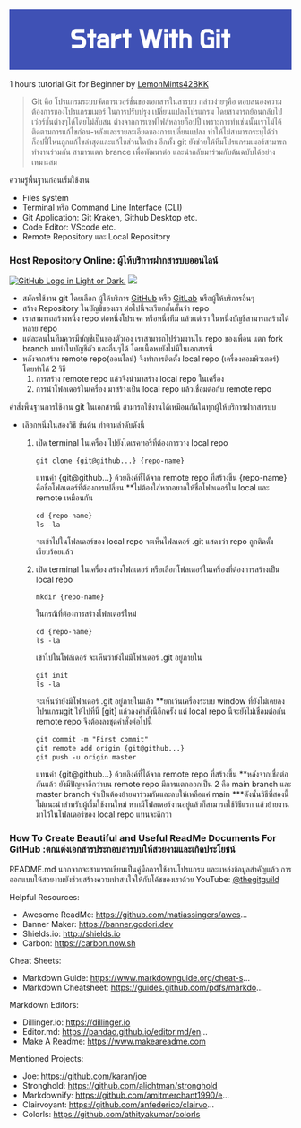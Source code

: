 <img src="img/Start_With_Git.png"/>

1 hours tutorial Git for Beginner 
by [LemonMints42BKK][lemonGit]

>Git คือ โปรแกรมระบบจัดการเวอร์ชั่นของเอกสารในสารบบ กล่าวง่ายๆคือ ตอบสนองความต้องการของโปรแกรมเมอร์ ในการปรับปรุง เปลี่ยนแปลงโปรแกรม
>โดยสามารถย้อนกลับไปเว่อร์ชั่นต่างๆได้โดยไม่สับสน ต่างจากการเซฟไฟล์หลายก็อปปี้ เพราะการทำเช่นนั้นเราไม่ได้ติดตามการแก้ไขก่อน-หลังและรายละเอียดของการเปลี่ยนแปลง
>ทำให้ไม่สามารถระบุได้ว่าก็อปปี้ไหนถูกแก้ไขล่าสุดและแก้ไขส่วนใดบ้าง  อีกทั้ง git ยังช่วยให้ทีมโปรแกรมเมอร์สามารถทำงานร่วมกัน สามารแตก brance เพื่อพัฒนาต่อ และนำกลับมาร่วมกับต้นฉบับได้อย่างเหมาะสม

ความรู้พื้นฐานก่อนเริ่มใช้งาน
- Files system
- Terminal หรือ Command Line Interface (CLI)
- Git Application: Git Kraken, Github Desktop etc.
- Code Editor: VScode etc.
- Remote Repository และ Local Repository
  
### Host Repository Online: ผู้ให้บริการฝากสารบบออนไลน์

<a href="https://github.com"><img alt="GitHub Logo in Light or Dark." src="https://github.githubassets.com/assets/GitHub-Mark-ea2971cee799.png" width="50vw" hight="50vh"></a>
 <a href="https://gitlab.com"><img src="https://user-images.githubusercontent.com/40824677/205691219-5698063c-44bf-453a-b4df-365654641979.png"/></a>

- สมัครใช้งาน git โดยเลือก ผู้ให้บริการ [GitHub][github] หรือ [GitLab][gitlab] หรือผู้ให้บริการอื่นๆ
- สร้าง Repository ในบัญชีของเรา ต่อไปนี้จะเรียกสั้นสั้นว่า repo
- เราสามารถสร้างหนึ่ง repo ต่อหนึ่งโปรเจค หรือหนึ่งทีม แล้วแต่เรา ในหนึ่งบัญชีสามารถสร้างได้หลาย repo
- แต่ละคนในทีมควรมีบัญชีเป็นของตัวเอง เราสามารถไปร่วมงานใน repo ของเพื่อน แตก fork branch มาทำในบัญชีตัว และอื่นๆได้ โดยเนื้อหายังไม่มีในเอกสารนี้
- หลังจากสร้าง remote repo(ออนไลน์) จึงทำการติดตั้ง local repo (เครื่องคอมพิวเตอร์) โดยทำได้ 2 วิธี
  1) การสร้าง remote repo แล้วจึงนำมาสร้าง local repo ในเครื่อง 
  2) การนำโฟลเดอร์ในเครื่อง มาสร้างเป็น local repo แล้วเชื่อมต่อกับ remote repo

คำสั่งพื้นฐานการใช้งาน git ในเอกสารนี้ สามารถใช้งานได้เหมือนกันในทุกผู้ให้บริการฝากสารบบ
- เลือกหนึ่งในสองวิธี ขั้นต้น ทำตามลำดับดังนี้
  1) เปิด terminal ในเครื่อง ไปยังไดเรคทอรี่ที่ต้องการวาง local repo
     ```
     git clone {git@github...} {repo-name}
     ```
     แทนค่า {git@github...} ด้วยลิงค์ที่ได้จาก remote repo ที่สร้างขึ้น
     {repo-name} คือชื่อโฟลเดอร์ที่ต้องการเปลี่ยน **ไม่ต้องใส่หากอยากให้ชื่อโฟลเดอร์ใน local และ remote เหมือนกัน
     ```
     cd {repo-name}
     ls -la
     ```
     จะเข้าไปในโฟลเดอร์ของ local repo จะเห็นไฟลเดอร์ .git แสดงว่า repo ถูกติดดั้งเรียบร้อยแล้ว
  
  2) เปิด terminal ในเครื่อง สร้างโฟลเดอร์ หรือเลือกโฟลเดอร์ในเครื่องที่ต้องการสร้างเป็น local repo
     ```
     mkdir {repo-name}
     ```
     ในกรณีที่ต้องการสร้างโฟลเดอร์ใหม่
     ```
     cd {repo-name}
     ls -la
     ```
     เข้าไปในโฟล์เดอร์ จะเห็นว่ายังไม่มีโฟลเดอร์ .git อยู่ภายใน
     ```
     git init
     ls -la
     ```
     จะเห็นว่ายังมีโฟลเดอร์ .git อยู่ภายในแล้ว **ยกเว้นเครื่องระบบ window ที่ยังไม่เคยลงโปรแกรมgit ให้ไปที่นี้ [git] แล้วลงคำสั่งนี้อีกครั้ง
     แต่ local repo นี้จะยังไม่เชื่อมต่อกัน remote repo จึงต้องลงชุดคำสั่งต่อไปนี้
     ```
     git commit -m "First commit"
     git remote add origin {git@github...}
     git push -u origin master
     ```
     แทนค่า {git@github...} ด้วยลิงค์ที่ได้จาก remote repo ที่สร้างขึ้น
     **หลังจากเชื่อต่อกันแล้ว ยังมีปัญหาอีกว่าบน remote repo มีการแตกออกเป็น 2 คือ main branch และ master branch จำเป็นต้องย้ายมาร่วมกันและลบให้เหลือแค่ main
     ***ดังนั้นวิธีที่สองนี้ไม่แนะนำสำหรับผู้เรื่มใช้งานใหม่ หากมีโฟลเดอร์งานอยู่แล้วก็สามารถใช้วิธีแรก แล้วย้ายงานมาไว้ในโฟลเดอร์ของ local repo แทนจะดีกว่า
     
### How To Create Beautiful and Useful ReadMe Documents For GitHub :ตกแต่งเอกสารประกอบสารบบให้สวยงามและเกิดประโยชน์
README.md นอกจากจะสามารถเขียนเป็นคู่มือการใช้งานโปรแกรม และแหล่งข้อมูลสำคัญแล้ว การออกแบบให้สวยงามยังช่วยสร้างความน่าสนใจให้กับโค้ชของเราด้วย
YouTube:  <a href="https://www.youtube.com/watch?v=a8CwpGARAsQ">@thegitguild</a>

Helpful Resources:
- Awesome ReadMe: https://github.com/matiassingers/awes...
- Banner Maker: https://banner.godori.dev
- Shields.io: http://shields.io
- Carbon: https://carbon.now.sh

Cheat Sheets:
- Markdown Guide: https://www.markdownguide.org/cheat-s...
- Markdown Cheatsheet: https://guides.github.com/pdfs/markdo...

Markdown Editors:
- Dillinger.io: https://dillinger.io
- Editor.md: https://pandao.github.io/editor.md/en...
- Make A Readme: https://www.makeareadme.com

Mentioned Projects:
- Joe: https://github.com/karan/joe
- Stronghold: https://github.com/alichtman/stronghold
- Markdownify: https://github.com/amitmerchant1990/e...
- Clairvoyant: https://github.com/anfederico/clairvo...
- Colorls: https://github.com/athityakumar/colorls

[//]: # (ส่วนการระบุค่าตัวแปร ซึ่งไม่แสดงในเอกสาร)
[lemonGit]: <https://github.com/LemonMints42BKK>
[github]: <https://github.com>
[gitlab]: <https://gitlab.com>
